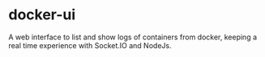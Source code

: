 # docker-ui
A web interface to list and show logs of containers from docker, keeping a real time experience with Socket.IO and NodeJs.
